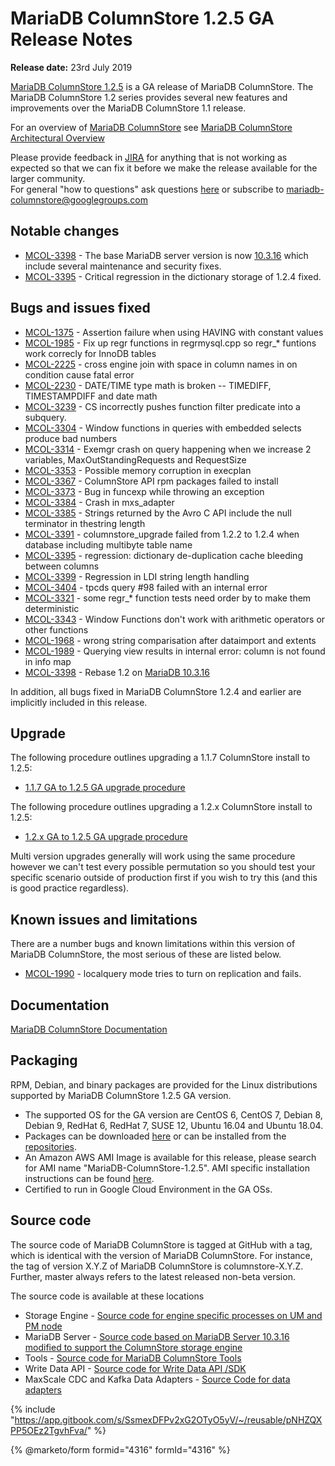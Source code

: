 # MariaDB ColumnStore 1.2.5 GA Release Notes

**Release date:** 23rd July 2019

[MariaDB ColumnStore 1.2.5](https://github.com/mariadb-corporation/docs-release-notes/blob/test/en/mariadb-columnstore/README.md) is a GA release of MariaDB ColumnStore. The MariaDB ColumnStore 1.2 series provides several new features and improvements over the MariaDB ColumnStore 1.1 release.

For an overview of [MariaDB ColumnStore](https://github.com/mariadb-corporation/docs-release-notes/blob/test/en/mariadb-columnstore/README.md) see [MariaDB ColumnStore Architectural Overview](https://app.gitbook.com/s/rBEU9juWLfTDcdwF3Q14/architecture/columnstore-architectural-overview)

Please provide feedback in [JIRA](https://jira.mariadb.org/browse/MCOL) for anything that is not working as expected so that we can fix it before we make the release available for the larger community.\
For general "how to questions" ask questions [here](https://app.gitbook.com/o/diTpXxF5WsbHqTReoBsS/s/rBEU9juWLfTDcdwF3Q14/) or subscribe to mariadb-columnstore@googlegroups.com

## Notable changes

* [MCOL-3398](https://jira.mariadb.org/browse/MCOL-3398) - The base MariaDB server version is now [10.3.16](../../../community-server/old-releases/release-notes-mariadb-10-3-series/mariadb-10316-release-notes.md) which include several maintenance and security fixes.
* [MCOL-3395](https://jira.mariadb.org/browse/MCOL-3395) - Critical regression in the dictionary storage of 1.2.4 fixed.

## Bugs and issues fixed

* [MCOL-1375](https://jira.mariadb.org/browse/MCOL-1375) - Assertion failure when using HAVING with constant values
* [MCOL-1985](https://jira.mariadb.org/browse/MCOL-1985) - Fix up regr functions in regrmysql.cpp so regr\_\* funtions work correcly for InnoDB tables
* [MCOL-2225](https://jira.mariadb.org/browse/MCOL-2225) - cross engine join with space in column names in on condition cause fatal error
* [MCOL-2230](https://jira.mariadb.org/browse/MCOL-2230) - DATE/TIME type math is broken -- TIMEDIFF, TIMESTAMPDIFF and date math
* [MCOL-3239](https://jira.mariadb.org/browse/MCOL-3239) - CS incorrectly pushes function filter predicate into a subquery.
* [MCOL-3304](https://jira.mariadb.org/browse/MCOL-3304) - Window functions in queries with embedded selects produce bad numbers
* [MCOL-3314](https://jira.mariadb.org/browse/MCOL-3314) - Exemgr crash on query happening when we increase 2 variables, MaxOutStandingRequests and RequestSize
* [MCOL-3353](https://jira.mariadb.org/browse/MCOL-3353) - Possible memory corruption in execplan
* [MCOL-3367](https://jira.mariadb.org/browse/MCOL-3367) - ColumnStore API rpm packages failed to install
* [MCOL-3373](https://jira.mariadb.org/browse/MCOL-3373) - Bug in funcexp while throwing an exception
* [MCOL-3384](https://jira.mariadb.org/browse/MCOL-3384) - Crash in mxs\_adapter
* [MCOL-3385](https://jira.mariadb.org/browse/MCOL-3385) - Strings returned by the Avro C API include the null terminator in thestring length
* [MCOL-3391](https://jira.mariadb.org/browse/MCOL-3391) - columnstore\_upgrade failed from 1.2.2 to 1.2.4 when database including multibyte table name
* [MCOL-3395](https://jira.mariadb.org/browse/MCOL-3395) - regression: dictionary de-duplication cache bleeding between columns
* [MCOL-3399](https://jira.mariadb.org/browse/MCOL-3399) - Regression in LDI string length handling
* [MCOL-3404](https://jira.mariadb.org/browse/MCOL-3404) - tpcds query #98 failed with an internal error
* [MCOL-3321](https://jira.mariadb.org/browse/MCOL-3321) - some regr\_\* function tests need order by to make them deterministic
* [MCOL-3343](https://jira.mariadb.org/browse/MCOL-3343) - Window Functions don't work with arithmetic operators or other functions
* [MCOL-1968](https://jira.mariadb.org/browse/MCOL-1968) - wrong string comparisation after dataimport and extents
* [MCOL-1989](https://jira.mariadb.org/browse/MCOL-1989) - Querying view results in internal error: column is not found in info map
* [MCOL-3398](https://jira.mariadb.org/browse/MCOL-3398) - Rebase 1.2 on [MariaDB 10.3.16](../../../community-server/old-releases/release-notes-mariadb-10-3-series/mariadb-10316-release-notes.md)

In addition, all bugs fixed in MariaDB ColumnStore 1.2.4 and earlier are implicitly included in this release.

## Upgrade

The following procedure outlines upgrading a 1.1.7 ColumnStore install to 1.2.5:

* [1.1.7 GA to 1.2.5 GA upgrade procedure](https://github.com/mariadb-corporation/docs-server/blob/test/release-notes/columnstore/columnstore-1-2/broken-reference/README.md)

The following procedure outlines upgrading a 1.2.x ColumnStore install to 1.2.5:

* [1.2.x GA to 1.2.5 GA upgrade procedure](https://github.com/mariadb-corporation/docs-server/blob/test/release-notes/columnstore/columnstore-1-2/broken-reference/README.md)

Multi version upgrades generally will work using the same procedure however we can't test every possible permutation so you should test your specific scenario outside of production first if you wish to try this (and this is good practice regardless).

## Known issues and limitations

There are a number bugs and known limitations within this version of MariaDB ColumnStore, the most serious of these are listed below.

* [MCOL-1990](https://jira.mariadb.org/browse/MCOL-1990) - localquery mode tries to turn on replication and fails.

## Documentation

[MariaDB ColumnStore Documentation](https://github.com/mariadb-corporation/docs-release-notes/blob/test/en/mariadb-columnstore/README.md)

## Packaging

RPM, Debian, and binary packages are provided for the Linux distributions supported by MariaDB ColumnStore 1.2.5 GA version.

* The supported OS for the GA version are CentOS 6, CentOS 7, Debian 8, Debian 9, RedHat 6, RedHat 7, SUSE 12, Ubuntu 16.04 and Ubuntu 18.04.
* Packages can be downloaded [here](https://mariadb.com/downloads/mariadb-ax) or can be installed from the [repositories](https://github.com/mariadb-corporation/docs-server/blob/test/release-notes/columnstore/columnstore-1-2/broken-reference/README.md).
* An Amazon AWS AMI Image is available for this release, please search for AMI name "MariaDB-ColumnStore-1.2.5". AMI specific installation instructions can be found [here](https://github.com/mariadb-corporation/docs-server/blob/test/release-notes/columnstore/columnstore-1-2/broken-reference/README.md).
* Certified to run in Google Cloud Environment in the GA OSs.

## Source code

The source code of MariaDB ColumnStore is tagged at GitHub with a tag, which is identical with the version of MariaDB ColumnStore. For instance, the tag of version X.Y.Z of MariaDB ColumnStore is columnstore-X.Y.Z. Further, master always refers to the latest released non-beta version.

The source code is available at these locations

* Storage Engine - [Source code for engine specific processes on UM and PM node](https://github.com/mariadb-corporation/mariadb-columnstore-engine/tree/columnstore-1.2.5)
* MariaDB Server - [Source code based on MariaDB Server 10.3.16 modified to support the ColumnStore storage engine](https://github.com/mariadb-corporation/mariadb-columnstore-server/tree/columnstore-1.2.5)
* Tools - [Source code for MariaDB ColumnStore Tools](https://github.com/mariadb-corporation/mariadb-columnstore-tools/tree/columnstore-1.2.5)
* Write Data API - [Source code for Write Data API /SDK](https://github.com/mariadb-corporation/mariadb-columnstore-api/tree/columnstore-1.2.5)
* MaxScale CDC and Kafka Data Adapters - [Source Code for data adapters](https://github.com/mariadb-corporation/mariadb-columnstore-data-adapters/tree/columnstore-1.2.5)

{% include "https://app.gitbook.com/s/SsmexDFPv2xG2OTyO5yV/~/reusable/pNHZQXPP5OEz2TgvhFva/" %}

{% @marketo/form formid="4316" formId="4316" %}
